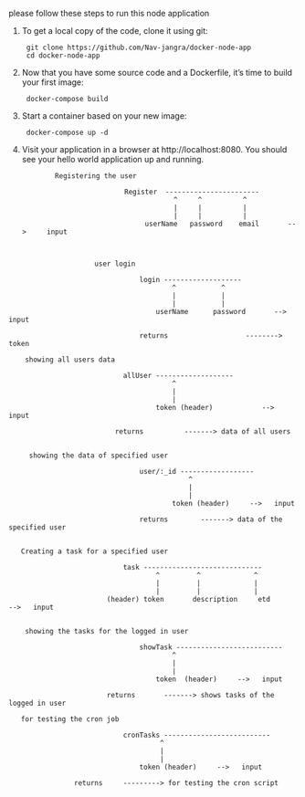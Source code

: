 
please follow these steps to run this node application 

1. To get a local copy of the code, clone it using git:

        git clone https://github.com/Nav-jangra/docker-node-app
        cd docker-node-app

2. Now that you have some source code and a Dockerfile, it’s time to build your first image:

        docker-compose build


3. Start a container based on your new image:

        docker-compose up -d

4. Visit your application in a browser at http://localhost:8080. You should see your hello world application up and running.



               Registering the user
               
                                Register  -----------------------
                                            ^     ^          ^
                                            |     |          |
                                            |     |          |
                                     userName   password    email       -->     input 

~~~~~~~~~~~~~~~~~~~~~~~~~~~~~~~~~~~~~~~~~~~~~~~~~~~~~~~~~~~~~~~~~~~~~~~~~~~~~~~~~~~~~~~~


                     user login

                                login -------------------
                                        ^           ^
                                        |           |
                                        |           |
                                    userName      password       -->   input 

                                returns                   --------> token

~~~~~~~~~~~~~~~~~~~~~~~~~~~~~~~~~~~~~~~~~~~~~~~~~~~~~~~~~~~~~~~~~~~~~~~~~~~~~~~~~~~~~~~~
                          
        showing all users data

                                allUser -------------------
                                            ^
                                            |
                                            |
                                        token (header)            -->   input

                              returns          -------> data of all users 

~~~~~~~~~~~~~~~~~~~~~~~~~~~~~~~~~~~~~~~~~~~~~~~~~~~~~~~~~~~~~~~~~~~~~~~~~~~~~~~~~~~~~~~~

     showing the data of specified user

                                user/:_id ------------------
                                            ^
                                            |
                                            |
                                        token (header)     -->   input

                                returns        -------> data of the specified user
                                
~~~~~~~~~~~~~~~~~~~~~~~~~~~~~~~~~~~~~~~~~~~~~~~~~~~~~~~~~~~~~~~~~~~~~~~~~~~~~~~~~~~~~~~~


       Creating a task for a specified user

                                task -----------------------------
                                        ^         ^             ^
                                        |         |             |
                                        |         |             |
                            (header) token       description     etd      -->   input


~~~~~~~~~~~~~~~~~~~~~~~~~~~~~~~~~~~~~~~~~~~~~~~~~~~~~~~~~~~~~~~~~~~~~~~~~~~~~~~~~~~~~~~~

    showing the tasks for the logged in user

                                showTask --------------------------
                                        ^
                                        |
                                        |
                                    token  (header)     -->   input

                        returns       -------> shows tasks of the logged in user

~~~~~~~~~~~~~~~~~~~~~~~~~~~~~~~~~~~~~~~~~~~~~~~~~~~~~~~~~~~~~~~~~~~~~~~~~~~~~~~~~~~~~~~~~

       for testing the cron job

                                cronTasks --------------------------
                                         ^
                                         |
                                         |
                                    token (header)     -->   input

                    returns     ---------> for testing the cron script

